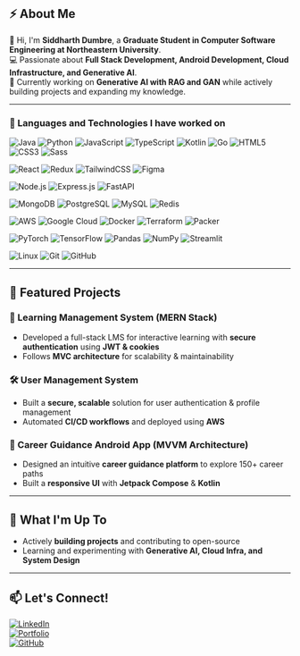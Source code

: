## ⚡ About Me  
👋 Hi, I'm **Siddharth Dumbre**, a **Graduate Student in Computer Software Engineering at Northeastern University**.  
💻 Passionate about **Full Stack Development, Android Development, Cloud Infrastructure, and Generative AI**.  
🚀 Currently working on **Generative AI with RAG and GAN** while actively building projects and expanding my knowledge.  

---

### 🚀 Languages and Technologies I have worked on

![Java](https://img.shields.io/badge/-Java-007396?style=flat&logo=java&logoColor=white) ![Python](https://img.shields.io/badge/-Python-3776AB?style=flat&logo=python&logoColor=white) ![JavaScript](https://img.shields.io/badge/-JavaScript-F7DF1E?style=flat&logo=javascript&logoColor=black) ![TypeScript](https://img.shields.io/badge/-TypeScript-3178C6?style=flat&logo=typescript&logoColor=white) ![Kotlin](https://img.shields.io/badge/-Kotlin-0095D5?style=flat&logo=kotlin&logoColor=white) ![Go](https://img.shields.io/badge/-Go-00ADD8?style=flat&logo=go&logoColor=white) ![HTML5](https://img.shields.io/badge/-HTML5-E34F26?style=flat&logo=html5&logoColor=white) ![CSS3](https://img.shields.io/badge/-CSS3-1572B6?style=flat&logo=css3&logoColor=white) ![Sass](https://img.shields.io/badge/-Sass-CC6699?style=flat&logo=sass&logoColor=white)  
 
![React](https://img.shields.io/badge/-React-61DAFB?style=flat&logo=react&logoColor=black) ![Redux](https://img.shields.io/badge/-Redux-764ABC?style=flat&logo=redux&logoColor=white) ![TailwindCSS](https://img.shields.io/badge/-TailwindCSS-38B2AC?style=flat&logo=tailwind-css&logoColor=white) ![Figma](https://img.shields.io/badge/-Figma-F24E1E?style=flat&logo=figma&logoColor=white)  

![Node.js](https://img.shields.io/badge/-Node.js-339933?style=flat&logo=node.js&logoColor=white) ![Express.js](https://img.shields.io/badge/-Express.js-000000?style=flat&logo=express&logoColor=white) ![FastAPI](https://img.shields.io/badge/-FastAPI-009688?style=flat&logo=fastapi&logoColor=white)

![MongoDB](https://img.shields.io/badge/-MongoDB-47A248?style=flat&logo=mongodb&logoColor=white) ![PostgreSQL](https://img.shields.io/badge/-PostgreSQL-336791?style=flat&logo=postgresql&logoColor=white) ![MySQL](https://img.shields.io/badge/-MySQL-4479A1?style=flat&logo=mysql&logoColor=white) ![Redis](https://img.shields.io/badge/-Redis-DC382D?style=flat&logo=redis&logoColor=white)  
 
![AWS](https://img.shields.io/badge/-AWS-232F3E?style=flat&logo=amazon-aws&logoColor=white) ![Google Cloud](https://img.shields.io/badge/-Google_Cloud-4285F4?style=flat&logo=google-cloud&logoColor=white) ![Docker](https://img.shields.io/badge/-Docker-2496ED?style=flat&logo=docker&logoColor=white) ![Terraform](https://img.shields.io/badge/-Terraform-7B42BC?style=flat&logo=terraform&logoColor=white) ![Packer](https://img.shields.io/badge/-Packer-8A4EFC?style=flat&logo=packer&logoColor=white)  

![PyTorch](https://img.shields.io/badge/-PyTorch-EE4C2C?style=flat&logo=pytorch&logoColor=white) ![TensorFlow](https://img.shields.io/badge/-TensorFlow-FF6F00?style=flat&logo=tensorflow&logoColor=white) ![Pandas](https://img.shields.io/badge/-Pandas-150458?style=flat&logo=pandas&logoColor=white) ![NumPy](https://img.shields.io/badge/-NumPy-013243?style=flat&logo=numpy&logoColor=white) ![Streamlit](https://img.shields.io/badge/-Streamlit-FF4B4B?style=flat&logo=streamlit&logoColor=white)  
 
![Linux](https://img.shields.io/badge/-Linux-FCC624?style=flat&logo=linux&logoColor=black) ![Git](https://img.shields.io/badge/-Git-F05032?style=flat&logo=git&logoColor=white) ![GitHub](https://img.shields.io/badge/-GitHub-181717?style=flat&logo=github&logoColor=white)  

---

## 🌟 Featured Projects  
### 🚀 Learning Management System (MERN Stack)  
- Developed a full-stack LMS for interactive learning with **secure authentication** using **JWT & cookies**  
- Follows **MVC architecture** for scalability & maintainability  

### 🛠️ User Management System  
- Built a **secure, scalable** solution for user authentication & profile management  
- Automated **CI/CD workflows** and deployed using **AWS**  

### 📱 Career Guidance Android App (MVVM Architecture)  
- Designed an intuitive **career guidance platform** to explore 150+ career paths  
- Built a **responsive UI** with **Jetpack Compose** & **Kotlin**  

---

## 🚀 What I'm Up To  
- Actively **building projects** and contributing to open-source  
- Learning and experimenting with **Generative AI, Cloud Infra, and System Design** 

---

## 📫 Let's Connect!  
[![LinkedIn](https://img.shields.io/badge/-LinkedIn-0077B5?style=flat&logo=linkedin&logoColor=white)](https://www.linkedin.com/in/siddharth-dumbre)  
[![Portfolio](https://img.shields.io/badge/-Portfolio-000?style=flat&logo=vercel&logoColor=white)](https://dumbresi.wixsite.com/siddumbre)  
[![GitHub](https://img.shields.io/badge/-GitHub-181717?style=flat&logo=github&logoColor=white)](https://github.com/dumbresi)  

